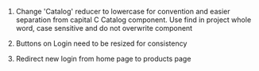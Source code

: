 1. Change 'Catalog' reducer to lowercase for convention and easier separation from capital C Catalog component. Use find in project whole word, case sensitive and do not overwrite component

2. Buttons on Login need to be resized for consistency

3. Redirect new login from home page to products page
